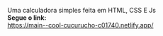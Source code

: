 Uma calculadora simples feita em HTML, CSS E Js<br>
**Segue o link:**
<br>
https://main--cool-cucurucho-c01740.netlify.app/
